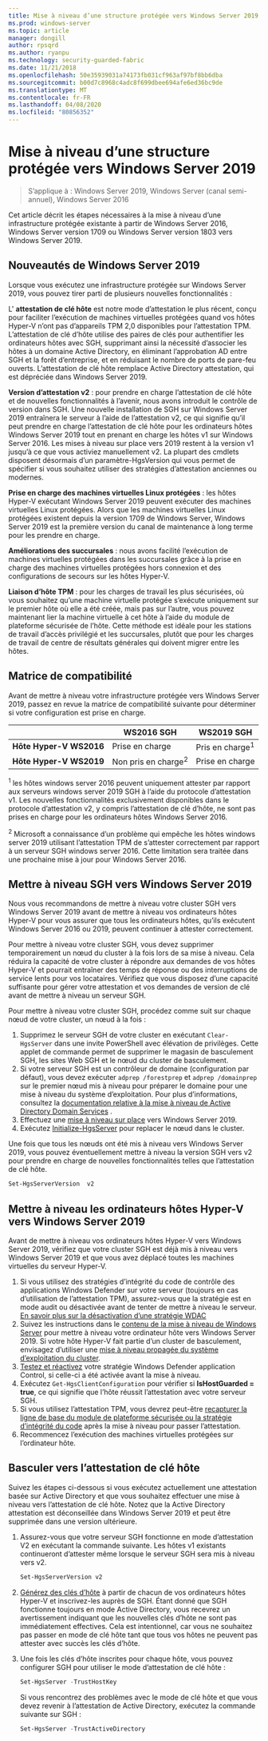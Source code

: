```yaml
---
title: Mise à niveau d’une structure protégée vers Windows Server 2019
ms.prod: windows-server
ms.topic: article
manager: dongill
author: rpsqrd
ms.author: ryanpu
ms.technology: security-guarded-fabric
ms.date: 11/21/2018
ms.openlocfilehash: 50e35939031a74173fb031cf963af97bf8bb6dba
ms.sourcegitcommit: b00d7c8968c4adc8f699dbee694afe6ed36bc9de
ms.translationtype: MT
ms.contentlocale: fr-FR
ms.lasthandoff: 04/08/2020
ms.locfileid: "80856352"
---
```

# <a name="upgrade-a-guarded-fabric-to-windows-server-2019"></a>Mise à niveau d’une structure protégée vers Windows Server 2019

> S’applique à : Windows Server 2019, Windows Server (canal semi-annuel), Windows Server 2016

Cet article décrit les étapes nécessaires à la mise à niveau d’une infrastructure protégée existante à partir de Windows Server 2016, Windows Server version 1709 ou Windows Server version 1803 vers Windows Server 2019.

## <a name="whats-new-in-windows-server-2019"></a>Nouveautés de Windows Server 2019

Lorsque vous exécutez une infrastructure protégée sur Windows Server 2019, vous pouvez tirer parti de plusieurs nouvelles fonctionnalités :

L' **attestation de clé hôte** est notre mode d’attestation le plus récent, conçu pour faciliter l’exécution de machines virtuelles protégées quand vos hôtes Hyper-V n’ont pas d’appareils TPM 2,0 disponibles pour l’attestation TPM. L’attestation de clé d’hôte utilise des paires de clés pour authentifier les ordinateurs hôtes avec SGH, supprimant ainsi la nécessité d’associer les hôtes à un domaine Active Directory, en éliminant l’approbation AD entre SGH et la forêt d’entreprise, et en réduisant le nombre de ports de pare-feu ouverts. L’attestation de clé hôte remplace Active Directory attestation, qui est dépréciée dans Windows Server 2019.

**Version d’attestation v2** : pour prendre en charge l’attestation de clé hôte et de nouvelles fonctionnalités à l’avenir, nous avons introduit le contrôle de version dans SGH. Une nouvelle installation de SGH sur Windows Server 2019 entraînera le serveur à l’aide de l’attestation v2, ce qui signifie qu’il peut prendre en charge l’attestation de clé hôte pour les ordinateurs hôtes Windows Server 2019 tout en prenant en charge les hôtes v1 sur Windows Server 2016. Les mises à niveau sur place vers 2019 restent à la version v1 jusqu’à ce que vous activiez manuellement v2. La plupart des cmdlets disposent désormais d’un paramètre-HgsVersion qui vous permet de spécifier si vous souhaitez utiliser des stratégies d’attestation anciennes ou modernes.

**Prise en charge des machines virtuelles Linux protégées** : les hôtes Hyper-V exécutant Windows Server 2019 peuvent exécuter des machines virtuelles Linux protégées. Alors que les machines virtuelles Linux protégées existent depuis la version 1709 de Windows Server, Windows Server 2019 est la première version du canal de maintenance à long terme pour les prendre en charge.

**Améliorations des succursales** : nous avons facilité l’exécution de machines virtuelles protégées dans les succursales grâce à la prise en charge des machines virtuelles protégées hors connexion et des configurations de secours sur les hôtes Hyper-V.

**Liaison d’hôte TPM** : pour les charges de travail les plus sécurisées, où vous souhaitez qu’une machine virtuelle protégée s’exécute uniquement sur le premier hôte où elle a été créée, mais pas sur l’autre, vous pouvez maintenant lier la machine virtuelle à cet hôte à l’aide du module de plateforme sécurisée de l’hôte. Cette méthode est idéale pour les stations de travail d’accès privilégié et les succursales, plutôt que pour les charges de travail de centre de résultats générales qui doivent migrer entre les hôtes.

## <a name="compatibility-matrix"></a>Matrice de compatibilité

Avant de mettre à niveau votre infrastructure protégée vers Windows Server 2019, passez en revue la matrice de compatibilité suivante pour déterminer si votre configuration est prise en charge.

|  | WS2016 SGH | WS2019 SGH|
|---|---|---|
|**Hôte Hyper-V WS2016** | Prise en charge | Pris en charge<sup>1</sup>|
|**Hôte Hyper-V WS2019** | Non pris en charge<sup>2</sup> | Prise en charge|

<sup>1</sup> les hôtes windows server 2016 peuvent uniquement attester par rapport aux serveurs windows server 2019 SGH à l’aide du protocole d’attestation v1. Les nouvelles fonctionnalités exclusivement disponibles dans le protocole d’attestation v2, y compris l’attestation de clé d’hôte, ne sont pas prises en charge pour les ordinateurs hôtes Windows Server 2016.

<sup>2</sup> Microsoft a connaissance d’un problème qui empêche les hôtes windows server 2019 utilisant l’attestation TPM de s’attester correctement par rapport à un serveur SGH windows server 2016. Cette limitation sera traitée dans une prochaine mise à jour pour Windows Server 2016.

## <a name="upgrade-hgs-to-windows-server-2019"></a>Mettre à niveau SGH vers Windows Server 2019

Nous vous recommandons de mettre à niveau votre cluster SGH vers Windows Server 2019 avant de mettre à niveau vos ordinateurs hôtes Hyper-V pour vous assurer que tous les ordinateurs hôtes, qu’ils exécutent Windows Server 2016 ou 2019, peuvent continuer à attester correctement.

Pour mettre à niveau votre cluster SGH, vous devez supprimer temporairement un nœud du cluster à la fois lors de sa mise à niveau. Cela réduira la capacité de votre cluster à répondre aux demandes de vos hôtes Hyper-V et pourrait entraîner des temps de réponse ou des interruptions de service lents pour vos locataires. Vérifiez que vous disposez d’une capacité suffisante pour gérer votre attestation et vos demandes de version de clé avant de mettre à niveau un serveur SGH.

Pour mettre à niveau votre cluster SGH, procédez comme suit sur chaque nœud de votre cluster, un nœud à la fois :

1.  Supprimez le serveur SGH de votre cluster en exécutant `Clear-HgsServer` dans une invite PowerShell avec élévation de privilèges. Cette applet de commande permet de supprimer le magasin de basculement SGH, les sites Web SGH et le nœud du cluster de basculement.
2.  Si votre serveur SGH est un contrôleur de domaine (configuration par défaut), vous devez exécuter `adprep /forestprep` et `adprep /domainprep` sur le premier nœud mis à niveau pour préparer le domaine pour une mise à niveau du système d’exploitation. Pour plus d’informations, consultez la [documentation relative à la mise à niveau de Active Directory Domain Services](https://docs.microsoft.com/windows-server/identity/ad-ds/deploy/upgrade-domain-controllers#supported-in-place-upgrade-paths) .
3.  Effectuez une [mise à niveau sur place](../../get-started-19/install-upgrade-migrate-19.md) vers Windows Server 2019.
4.  Exécutez [Initialize-HgsServer](guarded-fabric-configure-additional-hgs-nodes.md) pour replacer le nœud dans le cluster.

Une fois que tous les nœuds ont été mis à niveau vers Windows Server 2019, vous pouvez éventuellement mettre à niveau la version SGH vers v2 pour prendre en charge de nouvelles fonctionnalités telles que l’attestation de clé hôte.

```powershell
Set-HgsServerVersion  v2
```

## <a name="upgrade-hyper-v-hosts-to-windows-server-2019"></a>Mettre à niveau les ordinateurs hôtes Hyper-V vers Windows Server 2019

Avant de mettre à niveau vos ordinateurs hôtes Hyper-V vers Windows Server 2019, vérifiez que votre cluster SGH est déjà mis à niveau vers Windows Server 2019 et que vous avez déplacé toutes les machines virtuelles du serveur Hyper-V.

1.  Si vous utilisez des stratégies d’intégrité du code de contrôle des applications Windows Defender sur votre serveur (toujours en cas d’utilisation de l’attestation TPM), assurez-vous que la stratégie est en mode audit ou désactivée avant de tenter de mettre à niveau le serveur. [En savoir plus sur la désactivation d’une stratégie WDAC](https://docs.microsoft.com/windows/security/threat-protection/windows-defender-application-control/disable-windows-defender-application-control-policies)
2.  Suivez les instructions dans le [contenu de la mise à niveau de Windows Server](../../upgrade/upgrade-overview.md) pour mettre à niveau votre ordinateur hôte vers Windows Server 2019. Si votre hôte Hyper-V fait partie d’un cluster de basculement, envisagez d’utiliser une [mise à niveau propagée du système d’exploitation du cluster](../../failover-clustering/Cluster-Operating-System-Rolling-Upgrade.md).
3.  [Testez et réactivez](https://docs.microsoft.com/windows/security/threat-protection/windows-defender-application-control/audit-windows-defender-application-control-policies) votre stratégie Windows Defender application Control, si celle-ci a été activée avant la mise à niveau.
4.  Exécutez `Get-HgsClientConfiguration` pour vérifier si **IsHostGuarded = true**, ce qui signifie que l’hôte réussit l’attestation avec votre serveur SGH.
5.  Si vous utilisez l’attestation TPM, vous devrez peut-être [recapturer la ligne de base du module de plateforme sécurisée ou la stratégie d’intégrité du code](guarded-fabric-add-host-information-for-tpm-trusted-attestation.md) après la mise à niveau pour passer l’attestation.
6.  Recommencez l’exécution des machines virtuelles protégées sur l’ordinateur hôte.

## <a name="switch-to-host-key-attestation"></a>Basculer vers l’attestation de clé hôte

Suivez les étapes ci-dessous si vous exécutez actuellement une attestation basée sur Active Directory et que vous souhaitez effectuer une mise à niveau vers l’attestation de clé hôte. Notez que la Active Directory attestation est déconseillée dans Windows Server 2019 et peut être supprimée dans une version ultérieure.

1.  Assurez-vous que votre serveur SGH fonctionne en mode d’attestation V2 en exécutant la commande suivante. Les hôtes v1 existants continueront d’attester même lorsque le serveur SGH sera mis à niveau vers v2.

    ```powershell
    Set-HgsServerVersion v2
    ```

2.  [Générez des clés d’hôte](guarded-fabric-create-host-key.md) à partir de chacun de vos ordinateurs hôtes Hyper-V et inscrivez-les auprès de SGH. Étant donné que SGH fonctionne toujours en mode Active Directory, vous recevrez un avertissement indiquant que les nouvelles clés d’hôte ne sont pas immédiatement effectives. Cela est intentionnel, car vous ne souhaitez pas passer en mode de clé hôte tant que tous vos hôtes ne peuvent pas attester avec succès les clés d’hôte.

3.  Une fois les clés d’hôte inscrites pour chaque hôte, vous pouvez configurer SGH pour utiliser le mode d’attestation de clé hôte :

    ```powershell
    Set-HgsServer -TrustHostKey
    ```

    Si vous rencontrez des problèmes avec le mode de clé hôte et que vous devez revenir à l’attestation de Active Directory, exécutez la commande suivante sur SGH :

    ```powershell
    Set-HgsServer -TrustActiveDirectory
    ```